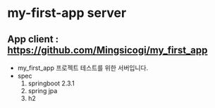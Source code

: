 # my-first-app server

## App client : https://github.com/Mingsicogi/my_first_app

 - my_first_app 프로젝트 테스트를 위한 서버입니다.
 - spec
    1. springboot 2.3.1
    2. spring jpa
    3. h2
    